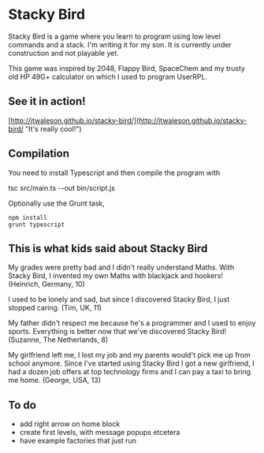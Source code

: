 Stacky Bird
====

Stacky Bird is a game where you learn to program using low level commands and a stack. I'm writing it for my son. It is currently under construction and not playable yet.

This game was inspired by 2048, Flappy Bird, SpaceChem and my trusty old HP 49G+ calculator on which I used to program UserRPL.

See it in action!
----
[http://jtwaleson.github.io/stacky-bird/](http://jtwaleson.github.io/stacky-bird/ "It's really cool!")


Compilation
----

You need to install Typescript and then compile the program with

tsc src/main.ts --out bin/script.js

Optionally use the Grunt task,

    npm install
    grunt typescript


This is what kids said about Stacky Bird
----

My grades were pretty bad and I didn't really understand Maths. With Stacky Bird, I invented my own Maths with blackjack and hookers!
(Heinrich, Germany, 10)

I used to be lonely and sad, but since I discovered Stacky Bird, I just stopped caring.
(Tim, UK, 11)

My father didn't respect me because he's a programmer and I used to enjoy sports. Everything is better now that we've discovered Stacky Bird!
(Suzanne, The Netherlands, 8)

My girlfriend left me, I lost my job and my parents would't pick me up from school anymore. Since I've started using Stacky Bird I got a new girlfriend, I had a dozen job offers at top technology firms and I can pay a taxi to bring me home.
(George, USA, 13)


To do
----

 * add right arrow on home block
 * create first levels, with message popups etcetera
 * have example factories that just run
